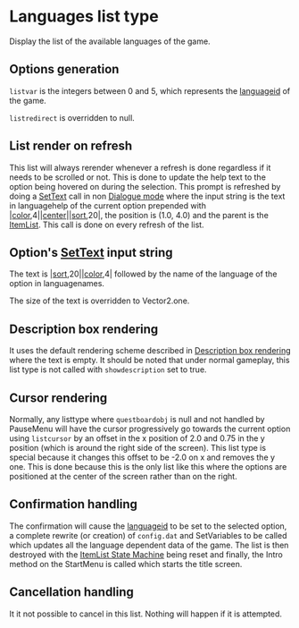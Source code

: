 # Languages list type

Display the list of the available languages of the game.

## Options generation

`listvar` is the integers between 0 and 5, which represents the [languageid](../../SetText/languageid.md) of the game.

`listredirect` is overridden to null.

## List render on refresh

This list will always rerender whenever a refresh is done regardless if it needs to be scrolled or not. This is done to update the help text to the option being hovered on during the selection. This prompt is refreshed by doing a [SetText](../../SetText/SetText.md) call in non [Dialogue mode](../../SetText/Dialogue%20mode.md) where the input string is the text in languagehelp of the current option prepended with |[color](../../SetText/Individual%20commands/Color.md),4||[center](../../SetText/Individual%20commands/Center.md)\||[sort](../../SetText/Individual%20commands/Sort.md),20|, the position is (1.0, 4.0) and the parent is the [ItemList](../ItemList.md). This call is done on every refresh of the list.

## Option's [SetText](../../SetText/SetText.md) input string

The text is |[sort](../../SetText/Individual%20commands/Sort.md),20||[color](../../SetText/Individual%20commands/Color.md),4| followed by the name of the language of the option in languagenames.

The size of the text is overridden to Vector2.one.

## Description box rendering

It uses the default rendering scheme described in [Description box rendering](../ShowItemList%20Life%20Cycle/Description%20box%20rendering.md) where the text is empty. It should be noted that under normal gameplay, this list type is not called with `showdescription` set to true.

## Cursor rendering

Normally, any listtype where `questboardobj` is null and not handled by PauseMenu will have the cursor progressively go towards the current option using `listcursor` by an offset in the x position of 2.0 and 0.75 in the y position (which is around the right side of the screen). This list type is special because it changes this offset to be -2.0 on x and removes the y one. This is done because this is the only list like this where the options are positioned at the center of the screen rather than on the right.

## Confirmation handling

The confirmation will cause the [languageid](../../SetText/languageid.md) to be set to the selected option, a complete rewrite (or creation) of `config.dat` and SetVariables to be called which updates all the language dependent data of the game. The list is then destroyed with the [ItemList State Machine](../ItemList%20State%20Machine.md) being reset and finally, the Intro method on the StartMenu is called which starts the title screen.

## Cancellation handling

It it not possible to cancel in this list. Nothing will happen if it is attempted.
